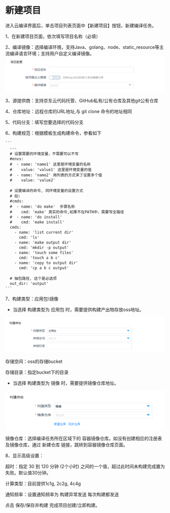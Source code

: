 # 新建项目

进入云编译界面后，单击项目列表页面中【新建项目】按钮，新建编译任务。

1、在新建项目页面，依次填写项目名称（必填）

2、编译镜像：选择编译环境，支持Java、golang、node、static_resource等主流编译语言环境；支持用户自定义编译镜像。
 ![](../../../../image/codebuild/image.png)

3、源提供商：支持京东云代码托管、GitHub私有/公有仓库及其他git公有仓库

4、仓库地址：远程仓库的URL地址,与 git clone 命令的地址相同

5、代码分支：填写您要选择的代码分支

6、构建规范：根据模板生成构建命令，参看如下

	```
      ---
      # 设置需要的环境变量，不需要可以不写
      #envs:
      #  - name: 'name1' 这里是环境变量的名称
      #    value: 'value1' 这里是环境变量的值
      #  - name: 'name2' 用列表的方式来了设置多个值
      #    value: 'value2'

      # 设置编译的命令, 同环境变量的设置方式
      # 如:
      #cmds: 
      #  - name: 'do make'  步骤名称
      #    cmd: 'make' 真实的命令,如果不在PATH中，需要写全路径
      #  - name: 'do install'
      #    cmd: 'make install'
      cmds:
        - name: 'list current dir'
          cmd: 'ls'
        - name: 'make output dir'
          cmd: 'mkdir -p output'
        - name: 'touch some files'
          cmd: 'touch a b c'
        - name: 'copy to output dir'
          cmd: 'cp a b c output'

      # 抽包路径, 这个是必选项
      out_dir: 'output'
	```
7、构建类型：应用包\镜像
 
  * 当选择 构建类型为 应用包 时，需要提供构建产出物存放oss地址。
  
   ![](../../../../image/codebuild/package.png)
   
   存储空间：oss的存储bucket
  
   存储目录：指定bucket下的目录
  
  * 当选择 构建类型为 镜像 时，需要提供镜像仓库地址。
 
   ![](../../../../image/codebuild/docker.png)
   
   镜像仓库：选择编译任务所在区域下的 容器镜像仓库。如没有创建相应的注册表及镜像仓库，通过 新建仓库 链接，跳转到容器镜像仓库页面。

8、显示高级设置：

超时：指定 30 到 120 分钟 (2个小时) 之间的一个值，超过此时间未构建完成置为失败。默认值30分钟。

计算类型：目前提供1c1g, 2c2g, 4c4g

通知频率：设置通知频率为 构建异常发送 每次构建都发送

点击 保存/保存并构建 完成项目创建/立即构建。
